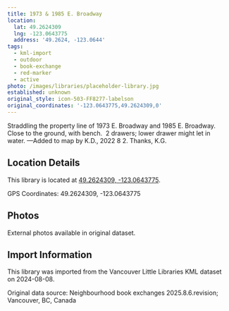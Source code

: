 ```yaml
---
title: 1973 & 1985 E. Broadway
location:
  lat: 49.2624309
  lng: -123.0643775
  address: '49.2624, -123.0644'
tags:
  - kml-import
  - outdoor
  - book-exchange
  - red-marker
  - active
photo: /images/libraries/placeholder-library.jpg
established: unknown
original_style: icon-503-FF8277-labelson
original_coordinates: '-123.0643775,49.2624309,0'
---
```

Straddling the property line of 1973 E. Broadway and 1985 E. Broadway.
Close to the ground, with bench. 
 2 drawers; lower drawer might let in water.
—Added to map by K.D., 2022 8 2. Thanks, K.G. 

## Location Details

This library is located at [49.2624309, -123.0643775](https://www.google.com/maps?q=49.2624309,-123.0643775).

GPS Coordinates: 49.2624309, -123.0643775

## Photos

External photos available in original dataset.

## Import Information

This library was imported from the Vancouver Little Libraries KML dataset on 2024-08-08.

Original data source: Neighbourhood book exchanges 2025.8.6.revision; Vancouver, BC, Canada
